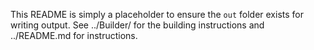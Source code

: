 This README is simply a placeholder to ensure the `out` folder exists for writing output. See ../Builder/ for the building instructions and ../README.md for instructions.
